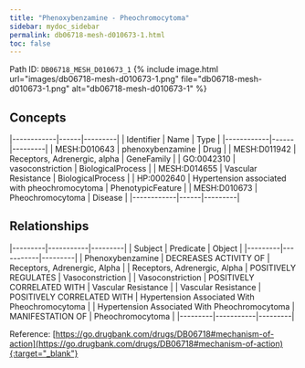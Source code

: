 ```yaml
---
title: "Phenoxybenzamine - Pheochromocytoma"
sidebar: mydoc_sidebar
permalink: db06718-mesh-d010673-1.html
toc: false 
---
```



Path ID: `DB06718_MESH_D010673_1`
{% include image.html url="images/db06718-mesh-d010673-1.png" file="db06718-mesh-d010673-1.png" alt="db06718-mesh-d010673-1" %}

## Concepts

|------------|------|---------|
| Identifier | Name | Type    |
|------------|------|---------|
| MESH:D010643 | phenoxybenzamine | Drug |
| MESH:D011942 | Receptors, Adrenergic, alpha | GeneFamily |
| GO:0042310 | vasoconstriction | BiologicalProcess |
| MESH:D014655 | Vascular Resistance | BiologicalProcess |
| HP:0002640 | Hypertension associated with pheochromocytoma | PhenotypicFeature |
| MESH:D010673 | Pheochromocytoma | Disease |
|------------|------|---------|

## Relationships

|---------|-----------|---------|
| Subject | Predicate | Object  |
|---------|-----------|---------|
| Phenoxybenzamine | DECREASES ACTIVITY OF | Receptors, Adrenergic, Alpha |
| Receptors, Adrenergic, Alpha | POSITIVELY REGULATES | Vasoconstriction |
| Vasoconstriction | POSITIVELY CORRELATED WITH | Vascular Resistance |
| Vascular Resistance | POSITIVELY CORRELATED WITH | Hypertension Associated With Pheochromocytoma |
| Hypertension Associated With Pheochromocytoma | MANIFESTATION OF | Pheochromocytoma |
|---------|-----------|---------|

Reference: [https://go.drugbank.com/drugs/DB06718#mechanism-of-action](https://go.drugbank.com/drugs/DB06718#mechanism-of-action){:target="_blank"}